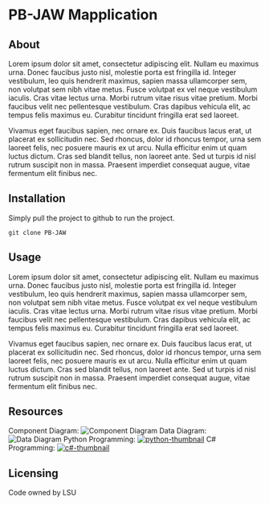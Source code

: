 # PB-JAW Mapplication

## About
Lorem ipsum dolor sit amet, consectetur adipiscing elit. Nullam eu maximus urna. Donec faucibus justo nisl, molestie porta est fringilla id. Integer vestibulum, leo quis hendrerit maximus, sapien massa ullamcorper sem, non volutpat sem nibh vitae metus. Fusce volutpat ex vel neque vestibulum iaculis. Cras vitae lectus urna. Morbi rutrum vitae risus vitae pretium. Morbi faucibus velit nec pellentesque vestibulum. Cras dapibus vehicula elit, ac tempus felis maximus eu. Curabitur tincidunt fringilla erat sed laoreet.

Vivamus eget faucibus sapien, nec ornare ex. Duis faucibus lacus erat, ut placerat ex sollicitudin nec. Sed rhoncus, dolor id rhoncus tempor, urna sem laoreet felis, nec posuere mauris ex ut arcu. Nulla efficitur enim ut quam luctus dictum. Cras sed blandit tellus, non laoreet ante. Sed ut turpis id nisl rutrum suscipit non in massa. Praesent imperdiet consequat augue, vitae fermentum elit finibus nec.


## Installation

Simply pull the project to github to run the project.
```shell
git clone PB-JAW
```

## Usage
Lorem ipsum dolor sit amet, consectetur adipiscing elit. Nullam eu maximus urna. Donec faucibus justo nisl, molestie porta est fringilla id. Integer vestibulum, leo quis hendrerit maximus, sapien massa ullamcorper sem, non volutpat sem nibh vitae metus. Fusce volutpat ex vel neque vestibulum iaculis. Cras vitae lectus urna. Morbi rutrum vitae risus vitae pretium. Morbi faucibus velit nec pellentesque vestibulum. Cras dapibus vehicula elit, ac tempus felis maximus eu. Curabitur tincidunt fringilla erat sed laoreet.

Vivamus eget faucibus sapien, nec ornare ex. Duis faucibus lacus erat, ut placerat ex sollicitudin nec. Sed rhoncus, dolor id rhoncus tempor, urna sem laoreet felis, nec posuere mauris ex ut arcu. Nulla efficitur enim ut quam luctus dictum. Cras sed blandit tellus, non laoreet ante. Sed ut turpis id nisl rutrum suscipit non in massa. Praesent imperdiet consequat augue, vitae fermentum elit finibus nec.


## Resources

Component Diagram:
![Component Diagram](https://user-images.githubusercontent.com/65536687/107862702-0b204e80-6e14-11eb-99cd-13065d9a46b5.png)
Data Diagram:
![Data Diagram](https://user-images.githubusercontent.com/65536687/107862902-c2699500-6e15-11eb-8115-d41f18df15e0.png)
Python Programming:
[![python-thumbnail](https://user-images.githubusercontent.com/65536687/108138305-52604680-7083-11eb-87e0-a01c52ac8bc9.png)](https://www.youtube.com/watch?v=dO3YAqn9B8Q)
C# Programming:
[![c#-thumbnail](https://user-images.githubusercontent.com/65536687/108457941-28e91b80-7239-11eb-94bc-d99244a7a439.png)](https://www.youtube.com/watch?v=0dxVNwHT8Rg)


## Licensing
Code owned by LSU



